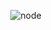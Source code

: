 <div align="center">
  
![node](https://github.com/mkdrx/nodejs_notes/assets/99738621/0ce08649-6a2e-4d15-98f4-dddae45b20ea)

</div>
